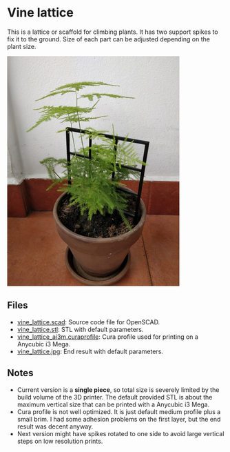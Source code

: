 # Vine lattice

This is a lattice or scaffold for climbing plants. It has two support spikes to
fix it to the ground. Size of each part can be adjusted depending on the plant
size.

![vine_lattice](vine_lattice.jpg)

## Files

* [vine_lattice.scad](vine_lattice.scad): Source code file for OpenSCAD.
* [vine_lattice.stl](vine_lattice.stl): STL with default parameters.
* [vine_lattice_ai3m.curaprofile](vine_lattice_ai3m.curaprofile): Cura profile used for printing on a Anycubic i3 Mega.
* [vine_lattice.jpg](vine_lattice.jpg): End result with default parameters.

## Notes

* Current version is a **single piece**, so total size is severely limited by the build volume of the 3D printer. The default provided STL is about the maximum vertical size that can be printed with a Anycubic i3 Mega.
* Cura profile is not well optimized. It is just default medium profile plus a small brim. I had some adhesion problems on the first layer, but the end result was decent anyway.
* Next version might have spikes rotated to one side to avoid large vertical steps on low resolution prints.
